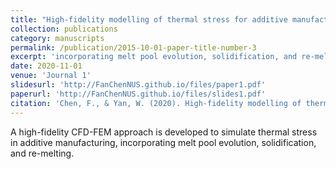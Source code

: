 ```yaml
---
title: "High-fidelity modelling of thermal stress for additive manufacturing by linking thermal-fluid and mechanical models"
collection: publications
category: manuscripts
permalink: /publication/2015-10-01-paper-title-number-3
excerpt: 'incorporating melt pool evolution, solidification, and re-melting.'
date: 2020-11-01
venue: 'Journal 1'
slidesurl: 'http://FanChenNUS.github.io/files/paper1.pdf'
paperurl: 'http://FanChenNUS.github.io/files/slides1.pdf'
citation: 'Chen, F., & Yan, W. (2020). High-fidelity modelling of thermal stress for additive manufacturing by linking thermal-fluid and mechanical models. Materials & Design, 196, 109185.'
---
```


A high-fidelity CFD-FEM approach is developed to simulate thermal stress in additive manufacturing, incorporating melt pool evolution, solidification, and re-melting.